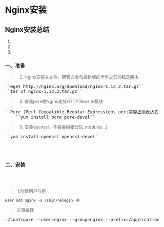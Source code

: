 # Nginx安装
## Nginx安装总结
1.
2.
3.

### 一、准备
> 1. Nginx安装主文件，距官方发布最新版的半年之前的稳定版本
<pre>``wget http://nginx.org/download/nginx-1.12.2.tar.gz``
``tar xf nginx-1.12.2.tar.gz`` </pre>

> 2. 安装pcre使Nginx支持HTTP Rewrite模块
<pre>``Pcre (Perl Compatible Regular Expressions perl兼容正则表达式)``
    ``yum install pcre pcre-devel`` </pre>


> 3. 安装openssl，不装会报错(SSL modules...) 
<pre>``yum install openssl openssl-devel`` </pre>

<br>
</br>

### 二、安装

<br>
</br>

> 1.创建用户与组

``user add nginx -s /sbin/nologin -M`` 


> 2.预编译

<pre>
./configure --user=nginx --group=nginx --prefix=/application/nginx1.12.2 --with-http_stub_status_module --with-http_ssl_module
</pre>



